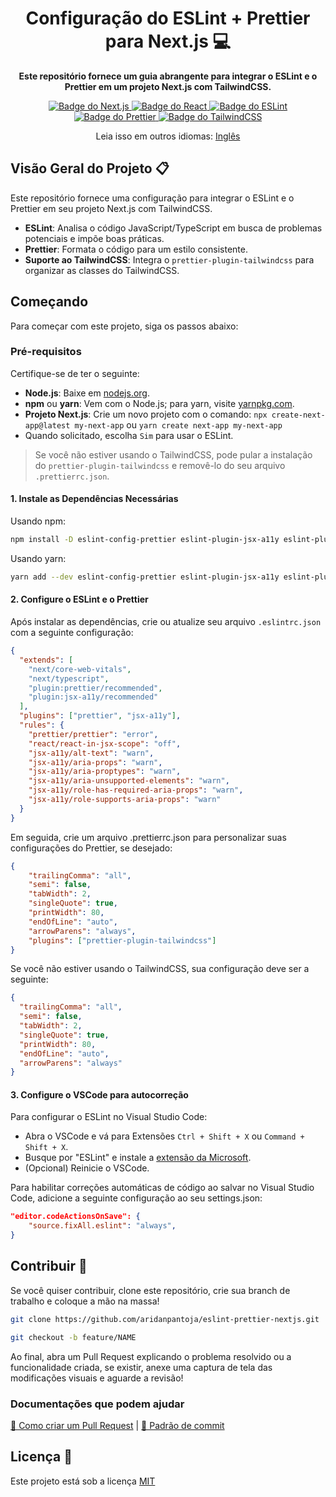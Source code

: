 <h1 align="center">Configuração do ESLint + Prettier para Next.js 💻</h1> 

<p align="center">
    <b>Este repositório fornece um guia abrangente para integrar o ESLint e o Prettier em um projeto Next.js com TailwindCSS.</b>
</p>

<p align="center">
  <a href="https://nextjs.org/" target="_blank">
    <img src="https://img.shields.io/badge/Next.js-000000?style=for-the-badge&logo=next.js" alt="Badge do Next.js">
  </a>
  <a href="https://reactjs.org/" target="_blank">
    <img src="https://img.shields.io/badge/React-005CFE?style=for-the-badge&logo=react" alt="Badge do React">
  </a>
  <a href="https://eslint.org/" target="_blank">
    <img src="https://img.shields.io/badge/ESLint-4B32C3?style=for-the-badge&logo=eslint" alt="Badge do ESLint">
  </a>
  <a href="https://prettier.io/" target="_blank">
    <img src="https://img.shields.io/badge/Prettier-182025?style=for-the-badge&logo=prettier" alt="Badge do Prettier">
  </a>
  <a href="https://tailwindcss.com/" target="_blank">
    <img src="https://img.shields.io/badge/TailwindCSS-ffffff?style=for-the-badge&logo=tailwindcss" alt="Badge do TailwindCSS">
  </a>
</p>

<p align="center">
  Leia isso em outros idiomas: <a href="./../README.md">Inglês</a>
</p>


<h2 id="project-overview">Visão Geral do Projeto 📋</h2>

Este repositório fornece uma configuração para integrar o ESLint e o Prettier em seu projeto Next.js com TailwindCSS.

- **ESLint**: Analisa o código JavaScript/TypeScript em busca de problemas potenciais e impõe boas práticas.
- **Prettier**: Formata o código para um estilo consistente.
- **Suporte ao TailwindCSS**: Integra o `prettier-plugin-tailwindcss` para organizar as classes do TailwindCSS.

<h2 id="getting-started">Começando</h2>

Para começar com este projeto, siga os passos abaixo:

### Pré-requisitos

Certifique-se de ter o seguinte:

- **Node.js**: Baixe em [nodejs.org](https://nodejs.org/).
- **npm** ou **yarn**: Vem com o Node.js; para yarn, visite [yarnpkg.com](https://yarnpkg.com/).
- **Projeto Next.js**: Crie um novo projeto com o comando: `npx create-next-app@latest my-next-app` ou `yarn create next-app my-next-app`
- Quando solicitado, escolha `Sim` para usar o ESLint.

> Se você não estiver usando o TailwindCSS, pode pular a instalação do `prettier-plugin-tailwindcss` e removê-lo do seu arquivo `.prettierrc.json`.

#### 1. Instale as Dependências Necessárias

Usando npm:
```bash
npm install -D eslint-config-prettier eslint-plugin-jsx-a11y eslint-plugin-prettier prettier prettier-plugin-tailwindcss
```
Usando yarn:
```bash
yarn add --dev eslint-config-prettier eslint-plugin-jsx-a11y eslint-plugin-prettier prettier prettier-plugin-tailwindcss
```

#### 2. Configure o ESLint e o Prettier

Após instalar as dependências, crie ou atualize seu arquivo `.eslintrc.json` com a seguinte configuração:

```json
{
  "extends": [
    "next/core-web-vitals",
    "next/typescript",
    "plugin:prettier/recommended",
    "plugin:jsx-a11y/recommended"
  ],
  "plugins": ["prettier", "jsx-a11y"],
  "rules": {
    "prettier/prettier": "error",
    "react/react-in-jsx-scope": "off",
    "jsx-a11y/alt-text": "warn",
    "jsx-a11y/aria-props": "warn",
    "jsx-a11y/aria-proptypes": "warn",
    "jsx-a11y/aria-unsupported-elements": "warn",
    "jsx-a11y/role-has-required-aria-props": "warn",
    "jsx-a11y/role-supports-aria-props": "warn"
  }
}
```

Em seguida, crie um arquivo .prettierrc.json para personalizar suas configurações do Prettier, se desejado:

```json
{
    "trailingComma": "all",
    "semi": false,
    "tabWidth": 2,
    "singleQuote": true,
    "printWidth": 80,
    "endOfLine": "auto",
    "arrowParens": "always",
    "plugins": ["prettier-plugin-tailwindcss"]
}
```

Se você não estiver usando o TailwindCSS, sua configuração deve ser a seguinte:

```json
{
  "trailingComma": "all",
  "semi": false,
  "tabWidth": 2,
  "singleQuote": true,
  "printWidth": 80,
  "endOfLine": "auto",
  "arrowParens": "always"
}
```

#### 3. Configure o VSCode para autocorreção

Para configurar o ESLint no Visual Studio Code:

- Abra o VSCode e vá para Extensões `Ctrl + Shift + X` ou `Command + Shift + X`.
- Busque por "ESLint" e instale a [extensão da Microsoft](https://marketplace.visualstudio.com/items?itemName=dbaeumer.vscode-eslint).
- (Opcional) Reinicie o VSCode.

Para habilitar correções automáticas de código ao salvar no Visual Studio Code, adicione a seguinte configuração ao seu settings.json:

```json
"editor.codeActionsOnSave": {
    "source.fixAll.eslint": "always",
}
```

<h2 id="contribute">Contribuir 🚀</h2>

Se você quiser contribuir, clone este repositório, crie sua branch de trabalho e coloque a mão na massa!

```bash
git clone https://github.com/aridanpantoja/eslint-prettier-nextjs.git
```
```bash
git checkout -b feature/NAME
```

Ao final, abra um Pull Request explicando o problema resolvido ou a funcionalidade criada, se existir, anexe uma captura de tela das modificações visuais e aguarde a revisão!

### Documentações que podem ajudar

[📝 Como criar um Pull Request](https://www.atlassian.com/br/git/tutorials/making-a-pull-request) |
[💾 Padrão de commit](https://gist.github.com/joshbuchea/6f47e86d2510bce28f8e7f42ae84c716)

<h2 id="license">Licença 📃 </h2>

Este projeto está sob a licença [MIT](./LICENSE)